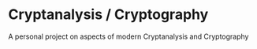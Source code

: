 # Cryptanalysis / Cryptography
A personal project on aspects of modern Cryptanalysis and Cryptography
